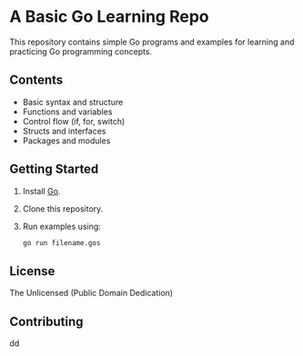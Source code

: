 # A Basic Go Learning Repo

This repository contains simple Go programs and examples for learning and practicing Go programming concepts.

## Contents

- Basic syntax and structure
- Functions and variables
- Control flow (if, for, switch)
- Structs and interfaces
- Packages and modules

## Getting Started

1. Install [Go](https://golang.org/dl/).
2. Clone this repository.
3. Run examples using:

    ```sh
    go run filename.gos
    ```

## License

The Unlicensed (Public Domain Dedication)

## Contributing

dd